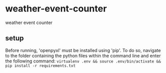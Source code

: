 # weather-event-counter
weather event counter

## setup
Before running, 'openpyxl' must be installed using 'pip'. To do so, navigate to the folder containing the python files within the command line and enter the following command:
```virtualenv .env && source .env/bin/activate && pip install -r requirements.txt```
